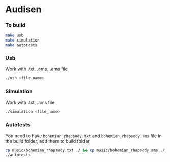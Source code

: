 # Audisen

### To build
```bash
make usb
make simulation
make autotests
```

### Usb
Work with .txt, .amp, .ams file
```bash
./usb <file_name>
```

### Simulation
Work with .txt, .ams file
```bash
./simulation <file_name>
```

### Autotests
You need to have `bohemian_rhapsody.txt` and `bohemian_rhapsody.ams` file in the build folder, add them to build folder
```bash
cp music/bohemian_rhapsody.txt ./ && cp music/bohemian_rhapsody.ams ./
./autotests
```